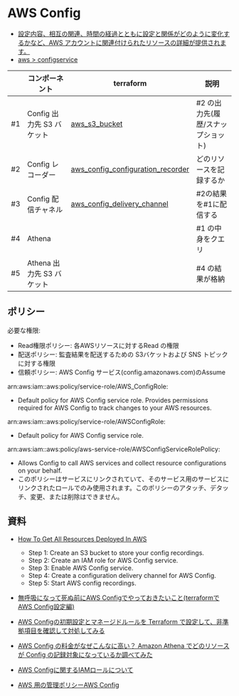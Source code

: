 # AWS Config

- [設定内容、相互の関連、時間の経過とともに設定と関係がどのように変化するかなど、AWS アカウントに関連付けられたリソースの詳細が提供されます。](https://docs.aws.amazon.com/ja_jp/config/index.html)
- [aws > configservice](https://docs.aws.amazon.com/cli/latest/reference/configservice/index.html)


|     | コンポーネント            | terraform                                                                                                                                      | 説明                               |
| --- | ------------------------- | ---------------------------------------------------------------------------------------------------------------------------------------------- | ---------------------------------- |
| #1  | Config 出力先 S3 バケット | [aws_s3_bucket](https://registry.terraform.io/providers/hashicorp/aws/latest/docs/resources/s3_bucket)                                         | #2 の出力先(履歴/スナップショット) |
| #2  | Config レコーダー         | [aws_config_configuration_recorder](https://registry.terraform.io/providers/hashicorp/aws/latest/docs/resources/config_configuration_recorder) | どのリソースを記録するか           |
| #3  | Config 配信チャネル       | [aws_config_delivery_channel](https://registry.terraform.io/providers/hashicorp/aws/latest/docs/resources/config_delivery_channel)             | #2の結果を#1に配信する             |
| #4  | Athena                    |                                                                                                                                                | #1 の中身をクエリ                  |
| #5  | Athena 出力先 S3 バケット |                                                                                                                                                | #4 の結果が格納                    |


## ポリシー

必要な権限:

- Read権限ポリシー: 各AWSリソースに対するRead の権限
- 配送ポリシー: 監査結果を配送するための S3バケットおよび SNS トピックに対する権限
- 信頼ポリシー: AWS Config サービス(config.amazonaws.com)のAssume


arn:aws:iam::aws:policy/service-role/AWS_ConfigRole:

- Default policy for AWS Config service role. Provides permissions required for AWS Config to track changes to your AWS resources.

arn:aws:iam::aws:policy/service-role/AWSConfigRole:

- Default policy for AWS Config service role.

arn:aws:iam::aws:policy/aws-service-role/AWSConfigServiceRolePolicy:

- Allows Config to call AWS services and collect resource configurations on your behalf.
- このポリシーはサービスにリンクされていて、そのサービス用のサービスにリンクされたロールでのみ使用されます。このポリシーのアタッチ、デタッチ、変更、または削除はできません。

## 資料

- [How To Get All Resources Deployed In AWS](https://cloudaffaire.com/how-to-get-all-resources-deployed-in-aws/)

    - Step 1: Create an S3 bucket to store your config recordings.
    - Step 2: Create an IAM role for AWS Config service.
    - Step 3: Enable AWS Config service.
    - Step 4: Create a configuration delivery channel for AWS Config.
    - Step 5: Start AWS config recordings.

- [無呼吸になって死ぬ前にAWS Configでやっておきたいこと(terraformでAWS Config設定編)](https://qiita.com/gamisan9999/items/7ae592531e2aaf4b56d5)
- [AWS Configの初期設定とマネージドルールを Terraform で設定して、非準拠項目を確認して対処してみる](https://qiita.com/tonishy/items/5f1f03057c1b2e56f13a)
- [AWS Config の料金がなぜこんなに高い？ Amazon Athena でどのリソースが Config の記録対象になっているか調べてみた](https://dev.classmethod.jp/articles/aws-config-amazon-athena/)
- [AWS Configに関するIAMロールについて](https://blog.serverworks.co.jp/tech/2016/05/13/awsconfig-iam-role/)
- [AWS 用の管理ポリシーAWS Config](https://docs.aws.amazon.com/ja_jp/config/latest/developerguide/security-iam-awsmanpol.html)
